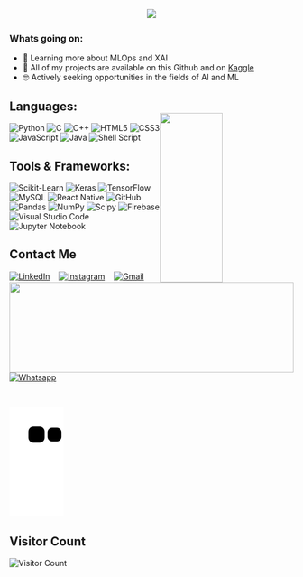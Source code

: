 <a href="https://nevinselby.github.io/Portfolio/">
<p align="center">
  <img src="https://readme-typing-svg.herokuapp.com?color=0d8eceF&size=30&center=true&vCenter=true&width=550&height=70&lines=Hi,+I'm+Nevin+Selby+👋;BTech+CSE+Undergrad+@IIITKtym+🎓;Content+Writer;ML+Enthusiast;">
</p>
</a>

### Whats going on:
- 📖 Learning more about MLOps and XAI
- 👾 All of my projects are available on this Github and on <a href="https://www.kaggle.com/nevinselby">Kaggle</a>
- 🤓 Actively seeking opportunities in the fields of AI and ML


<img align="right" src="https://github-readme-stats.vercel.app/api/top-langs/?username=NevinSelby&layout=compact&hide_border=true&&theme=github_dark" width="47%" height="300px" style="margin-top:40px"/>


## Languages:    
<p align="left">                                                                               
<img alt="Python" src="https://img.shields.io/badge/python-%2314354C.svg?style=for-the-badge&logo=python&logoColor=white"/>
<img alt="C" src="https://img.shields.io/badge/c-%2300599C.svg?style=for-the-badge&logo=c&logoColor=white"/>
<img alt="C++" src="https://img.shields.io/badge/c++-%2300599C.svg?style=for-the-badge&logo=c%2B%2B&logoColor=white"/>
<img alt="HTML5" src="https://img.shields.io/badge/html5-%23E34F26.svg?style=for-the-badge&logo=html5&logoColor=white"/>
<img alt="CSS3" src="https://img.shields.io/badge/css3-%231572B6.svg?style=for-the-badge&logo=css3&logoColor=white"/>
<img alt="JavaScript" src="https://img.shields.io/badge/javascript-%23323330.svg?style=for-the-badge&logo=javascript&logoColor=%23F7DF1E"/>
<img alt="Java" src="https://img.shields.io/badge/java-%23ED8B00.svg?style=for-the-badge&logo=java&logoColor=white"/>
<img alt="Shell Script" src="https://img.shields.io/badge/shell_script-%23121011.svg?style=for-the-badge&logo=gnu-bash&logoColor=white"/>
</p>

## Tools & Frameworks:
<p align="left">
<img alt="Scikit-Learn" src="https://img.shields.io/badge/scikit--learn-%23F7931E.svg?style=for-the-badge&logo=scikit-learn&logoColor=white"/>
<img alt="Keras" src="https://img.shields.io/badge/Keras-%23D00000.svg?style=for-the-badge&logo=Keras&logoColor=white"/>
<img alt="TensorFlow" src="https://img.shields.io/badge/TensorFlow-%23FF6F00.svg?style=for-the-badge&logo=TensorFlow&logoColor=white"/>
<img alt="MySQL" src="https://img.shields.io/badge/mysql-%2314354C.svg?style=for-the-badge&logo=mysql&logoColor=white"/>
<img alt="React Native" src="https://img.shields.io/badge/react_native-%2320232a.svg?style=for-the-badge&logo=react-native&logoColor=white"/>
<img alt="GitHub" src="https://img.shields.io/badge/github-%23121011.svg?style=for-the-badge&logo=github&logoColor=white"/>
<img alt="Pandas" src="https://img.shields.io/badge/pandas-%23150458.svg?style=for-the-badge&logo=pandas&logoColor=white"/>
<img alt="NumPy" src="https://img.shields.io/badge/numpy-%23013243.svg?style=for-the-badge&logo=numpy&logoColor=white"/>
<img alt="Scipy" src="https://img.shields.io/badge/SciPy-%230C55A5.svg?style=for-the-badge&logo=scipy&logoColor=%white"/>
<img alt="Firebase" src="https://img.shields.io/badge/firebase-%23FF6F00.svg?style=for-the-badge&logo=firebase&logoColor=white"/>
<img alt="Visual Studio Code" src="https://img.shields.io/badge/-Visual%20Studio%20Code-05122A?style=for-the-badge&logo=visual-studio-code&logoColor=white"/>
<img alt="Jupyter Notebook" src="https://img.shields.io/badge/-Jupyter%20Notebook-%231572B6?style=for-the-badge&logo=jupyter&logoColor=yellow"/>
</p>

<img align="right" src="https://github-profile-trophy.vercel.app/?username=NevinSelby&theme=darkhub&no-frame=false&column=7&margin-w=60&margin-h=15" width="100%" height="160px" style="margin-top:20px width:100%"/>


## Contact Me

[<img alt="LinkedIn" src="https://img.shields.io/badge/linkedin-%230077B5.svg?style=for-the-badge&logo=linkedin&logoColor=white"/>][linkedin]&nbsp;&nbsp;&nbsp;
[<img alt="Instagram" src="https://img.shields.io/badge/Instagram-%23E4405F.svg?style=for-the-badge&logo=Instagram&logoColor=white"/>][instagram]&nbsp;&nbsp;&nbsp;
[<img alt="Gmail" src="https://img.shields.io/badge/Gmail-D14836?style=for-the-badge&logo=gmail&logoColor=white"/>][gmail]&nbsp;&nbsp;&nbsp;
[<img alt="Whatsapp" src="https://img.shields.io/badge/WhatsApp-25D366?style=for-the-badge&logo=whatsapp&logoColor=white"/>][whatsapp]&nbsp;&nbsp;&nbsp;

<br/>

[linkedin]:https://www.linkedin.com/in/nevin-selby-5478381a9/
[github]:https://github.com/NevinSelby
[gmail]:mailto:nevin2019@iiitkottayam.ac.in?subject=&body=
[instagram]:https://www.instagram.com/nevin.selby/
[whatsapp]:https://api.whatsapp.com/send/?phone=919769068282&text&app_absent=0

![Snake animation](https://github.com/NevinSelby/NevinSelby/blob/output/github-contribution-grid-snake.svg)


## Visitor Count
![Visitor Count](https://profile-counter.glitch.me/{NevinSelby}/count.svg)
